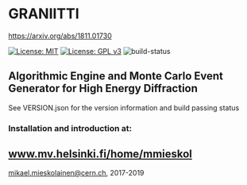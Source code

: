 # GRANIITTI
https://arxiv.org/abs/1811.01730

[![License: MIT](https://img.shields.io/badge/License-MIT-yellow.svg)](https://opensource.org/licenses/MIT)
[![License: GPL v3](https://img.shields.io/badge/License-GPLv3-blue.svg)](https://www.gnu.org/licenses/gpl-3.0)
![build-status](https://raw.githubusercontent.com/mieskolainen/GRANIITTI/master/install/img/build-status.svg?sanitize=true)

## Algorithmic Engine and Monte Carlo Event Generator for High Energy Diffraction

See VERSION.json for the version information and build passing status

### Installation and introduction at:
## www.mv.helsinki.fi/home/mmieskol


mikael.mieskolainen@cern.ch, 2017-2019

